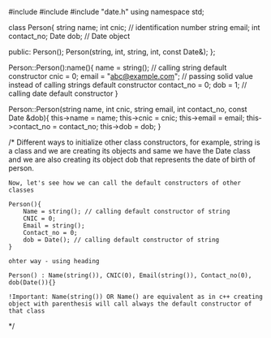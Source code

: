 #include <iostream>
#include <string>
#include "date.h"
using namespace std;

class Person{
    string name;
    int cnic; // identification number
    string email;
    int contact_no;
    Date dob; // Date object

public:
    Person();
    Person(string, int, string, int, const Date&);
};

Person::Person():name(){
        name = string(); // calling string default constructor
        cnic = 0;
        email = "abc@example.com"; // passing solid value instead of calling strings default constructor
        contact_no = 0;
        dob = 1; // calling date default constructor
}

Person::Person(string name, int cnic, string email, int contact_no, const Date &dob){
    this->name = name;
    this->cnic = cnic;
    this->email = email;
    this->contact_no = contact_no;
    this->dob = dob;
}

/*
    Different ways to initialize other class constructors, for example, string is a class and we are creating its objects and same we have the Date class and we are also creating its object dob that represents the date of birth of person.

    Now, let's see how we can call the default constructors of other classes 

    Person(){
        Name = string(); // calling default constructor of string
        CNIC = 0;
        Email = string();
        Contact_no = 0;
        dob = Date(); // calling default constructor of string
    }

    ohter way - using heading

    Person() : Name(string()), CNIC(0), Email(string()), Contact_no(0), dob(Date()){}

    !Important: Name(string()) OR Name() are equivalent as in c++ creating object with parenthesis will call always the default constructor of that class

*/